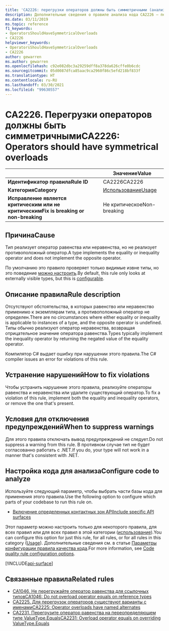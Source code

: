 ```yaml
---
title: 'CA2226: перегрузки операторов должны быть симметричными (анализ кода)'
description: Дополнительные сведения о правиле анализа кода CA2226 — перегрузки операторов должны быть симметричными
ms.date: 03/11/2019
ms.topic: reference
f1_keywords:
- OperatorsShouldHaveSymmetricalOverloads
- CA2226
helpviewer_keywords:
- OperatorsShouldHaveSymmetricalOverloads
- CA2226
author: gewarren
ms.author: gewarren
ms.openlocfilehash: c92e082dbc3a29259dff8a378da626cffe0b6cdc
ms.sourcegitcommit: 05d0087dfca85aac9ca2960f86c5efd218bf833f
ms.translationtype: HT
ms.contentlocale: ru-RU
ms.lasthandoff: 03/30/2021
ms.locfileid: "99630557"
---
```

# <a name="ca2226-operators-should-have-symmetrical-overloads"></a><span data-ttu-id="cde60-103">CA2226. Перегрузки операторов должны быть симметричными</span><span class="sxs-lookup"><span data-stu-id="cde60-103">CA2226: Operators should have symmetrical overloads</span></span>

| | <span data-ttu-id="cde60-104">Значение</span><span class="sxs-lookup"><span data-stu-id="cde60-104">Value</span></span> |
|-|-|
| <span data-ttu-id="cde60-105">**Идентификатор правила**</span><span class="sxs-lookup"><span data-stu-id="cde60-105">**Rule ID**</span></span> |<span data-ttu-id="cde60-106">CA2226</span><span class="sxs-lookup"><span data-stu-id="cde60-106">CA2226</span></span>|
| <span data-ttu-id="cde60-107">**Категория**</span><span class="sxs-lookup"><span data-stu-id="cde60-107">**Category**</span></span> |[<span data-ttu-id="cde60-108">Использование</span><span class="sxs-lookup"><span data-stu-id="cde60-108">Usage</span></span>](usage-warnings.md)|
| <span data-ttu-id="cde60-109">**Исправление является критическим или не критическим**</span><span class="sxs-lookup"><span data-stu-id="cde60-109">**Fix is breaking or non-breaking**</span></span> |<span data-ttu-id="cde60-110">Не критическое</span><span class="sxs-lookup"><span data-stu-id="cde60-110">Non-breaking</span></span>|

## <a name="cause"></a><span data-ttu-id="cde60-111">Причина</span><span class="sxs-lookup"><span data-stu-id="cde60-111">Cause</span></span>

<span data-ttu-id="cde60-112">Тип реализует оператор равенства или неравенства, но не реализует противоположный оператор.</span><span class="sxs-lookup"><span data-stu-id="cde60-112">A type implements the equality or inequality operator and does not implement the opposite operator.</span></span>

<span data-ttu-id="cde60-113">По умолчанию это правило проверяет только видимые извне типы, но это поведение [можно настроить](#configure-code-to-analyze).</span><span class="sxs-lookup"><span data-stu-id="cde60-113">By default, this rule only looks at externally visible types, but this is [configurable](#configure-code-to-analyze).</span></span>

## <a name="rule-description"></a><span data-ttu-id="cde60-114">Описание правила</span><span class="sxs-lookup"><span data-stu-id="cde60-114">Rule description</span></span>

<span data-ttu-id="cde60-115">Отсутствуют обстоятельства, в которых равенство или неравенство применимо к экземплярам типа, а противоположный оператор не определен.</span><span class="sxs-lookup"><span data-stu-id="cde60-115">There are no circumstances where either equality or inequality is applicable to instances of a type, and the opposite operator is undefined.</span></span> <span data-ttu-id="cde60-116">Типы обычно реализуют оператор неравенства, возвращая отрицательное значение оператора равенства.</span><span class="sxs-lookup"><span data-stu-id="cde60-116">Types typically implement the inequality operator by returning the negated value of the equality operator.</span></span>

<span data-ttu-id="cde60-117">Компилятор C# выдает ошибку при нарушении этого правила.</span><span class="sxs-lookup"><span data-stu-id="cde60-117">The C# compiler issues an error for violations of this rule.</span></span>

## <a name="how-to-fix-violations"></a><span data-ttu-id="cde60-118">Устранение нарушений</span><span class="sxs-lookup"><span data-stu-id="cde60-118">How to fix violations</span></span>

<span data-ttu-id="cde60-119">Чтобы устранить нарушение этого правила, реализуйте операторы равенства и неравенства или удалите существующий оператор.</span><span class="sxs-lookup"><span data-stu-id="cde60-119">To fix a violation of this rule, implement both the equality and inequality operators, or remove the one that's present.</span></span>

## <a name="when-to-suppress-warnings"></a><span data-ttu-id="cde60-120">Условия для отключения предупреждений</span><span class="sxs-lookup"><span data-stu-id="cde60-120">When to suppress warnings</span></span>

<span data-ttu-id="cde60-121">Для этого правила отключать вывод предупреждений не следует.</span><span class="sxs-lookup"><span data-stu-id="cde60-121">Do not suppress a warning from this rule.</span></span> <span data-ttu-id="cde60-122">В противном случае тип не будет согласованно работать с .NET.</span><span class="sxs-lookup"><span data-stu-id="cde60-122">If you do, your type will not work in a manner that's consistent with .NET.</span></span>

## <a name="configure-code-to-analyze"></a><span data-ttu-id="cde60-123">Настройка кода для анализа</span><span class="sxs-lookup"><span data-stu-id="cde60-123">Configure code to analyze</span></span>

<span data-ttu-id="cde60-124">Используйте следующий параметр, чтобы выбрать части базы кода для применения этого правила.</span><span class="sxs-lookup"><span data-stu-id="cde60-124">Use the following option to configure which parts of your codebase to run this rule on.</span></span>

- [<span data-ttu-id="cde60-125">Включение определенных контактных зон API</span><span class="sxs-lookup"><span data-stu-id="cde60-125">Include specific API surfaces</span></span>](#include-specific-api-surfaces)

<span data-ttu-id="cde60-126">Этот параметр можно настроить только для некоторого правила, для всех правил или для всех правил в этой категории ([использование](usage-warnings.md)).</span><span class="sxs-lookup"><span data-stu-id="cde60-126">You can configure this option for just this rule, for all rules, or for all rules in this category ([Usage](usage-warnings.md)).</span></span> <span data-ttu-id="cde60-127">Дополнительные сведения см. в статье [Параметры конфигурации правила качества кода](../code-quality-rule-options.md).</span><span class="sxs-lookup"><span data-stu-id="cde60-127">For more information, see [Code quality rule configuration options](../code-quality-rule-options.md).</span></span>

[!INCLUDE[api-surface](~/includes/code-analysis/api-surface.md)]

## <a name="related-rules"></a><span data-ttu-id="cde60-128">Связанные правила</span><span class="sxs-lookup"><span data-stu-id="cde60-128">Related rules</span></span>

- [<span data-ttu-id="cde60-129">CA1046. Не перегружайте оператор равенства для ссылочных типов</span><span class="sxs-lookup"><span data-stu-id="cde60-129">CA1046: Do not overload operator equals on reference types</span></span>](ca1046.md)
- [<span data-ttu-id="cde60-130">CA2225. Для перегрузок операторов существуют варианты с именами</span><span class="sxs-lookup"><span data-stu-id="cde60-130">CA2225: Operator overloads have named alternates</span></span>](ca2225.md)
- [<span data-ttu-id="cde60-131">CA2231. Перегрузите оператор равенства на переопределяющем типе ValueType.Equals</span><span class="sxs-lookup"><span data-stu-id="cde60-131">CA2231: Overload operator equals on overriding ValueType.Equals</span></span>](ca2231.md)
